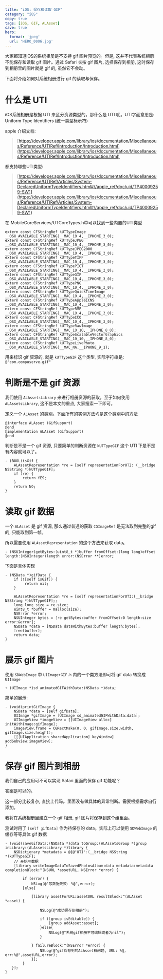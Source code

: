 ```yaml
---
title: "iOS: 保存和读取 GIF"
category: "iOS"
copy: true
tags: [iOS, GIF, ALAsset]
cave: true
hero:
  format: 'jpeg'
  url: 'HERO_0006.jpg'
---
```

大家都知道iOS的系统相册是不支持 gif 图片预览的。但是, 这并不代表系统相册不能保存和读取 gif 图片。通过 Safari 长按 gif 图片, 选择保存到相册, 这时保存到相册里的图片就是 gif 的, 虽然它不会动。

下面将介绍如何对系统相册进行 gif 的读取与保存。

# 什么是 UTI

iOS系统相册是根据 UTI 来区分资源类型的。那什么是 UTI 呢。UTI字面意思是: Uniform Type Identifiers (统一类型标示符)

apple 介绍文档:
> [https://developer.apple.com/library/ios/documentation/Miscellaneous/Reference/UTIRef/Introduction/Introduction.html](https://developer.apple.com/library/ios/documentation/Miscellaneous/Reference/UTIRef/Introduction/Introduction.html)

都支持哪些UTI类型:

> [https://developer.apple.com/library/ios/documentation/Miscellaneous/Reference/UTIRef/Articles/System-DeclaredUniformTypeIdentifiers.html#//apple_ref/doc/uid/TP40009259-SW1](https://developer.apple.com/library/ios/documentation/Miscellaneous/Reference/UTIRef/Articles/System-DeclaredUniformTypeIdentifiers.html#//apple_ref/doc/uid/TP40009259-SW1)

在 MobileCoreServices/UTCoreTypes.h中可以找到一些内置的UTI类型


```objc
extern const CFStringRef kUTTypeImage                                __OSX_AVAILABLE_STARTING(__MAC_10_4,__IPHONE_3_0);
extern const CFStringRef kUTTypeJPEG                                 __OSX_AVAILABLE_STARTING(__MAC_10_4,__IPHONE_3_0);
extern const CFStringRef kUTTypeJPEG2000                             __OSX_AVAILABLE_STARTING(__MAC_10_4,__IPHONE_3_0);
extern const CFStringRef kUTTypeTIFF                                 __OSX_AVAILABLE_STARTING(__MAC_10_4,__IPHONE_3_0);
extern const CFStringRef kUTTypePICT                                 __OSX_AVAILABLE_STARTING(__MAC_10_4,__IPHONE_3_0);
extern const CFStringRef kUTTypeGIF                                  __OSX_AVAILABLE_STARTING(__MAC_10_4,__IPHONE_3_0);
extern const CFStringRef kUTTypePNG                                  __OSX_AVAILABLE_STARTING(__MAC_10_4,__IPHONE_3_0);
extern const CFStringRef kUTTypeQuickTimeImage                       __OSX_AVAILABLE_STARTING(__MAC_10_4,__IPHONE_3_0);
extern const CFStringRef kUTTypeAppleICNS                            __OSX_AVAILABLE_STARTING(__MAC_10_4,__IPHONE_3_0);
extern const CFStringRef kUTTypeBMP                                  __OSX_AVAILABLE_STARTING(__MAC_10_4,__IPHONE_3_0);
extern const CFStringRef kUTTypeICO                                  __OSX_AVAILABLE_STARTING(__MAC_10_4,__IPHONE_3_0);
extern const CFStringRef kUTTypeRawImage                             __OSX_AVAILABLE_STARTING(__MAC_10_10,__IPHONE_8_0);
extern const CFStringRef kUTTypeScalableVectorGraphics               __OSX_AVAILABLE_STARTING(__MAC_10_10,__IPHONE_8_0);
extern const CFStringRef kUTTypeLivePhoto                            __OSX_AVAILABLE_STARTING(__MAC_NA,__IPHONE_9_1);
```

用来标识 gif 资源的, 就是 `kUTTypeGIF` 这个类型, 实际字符串是: `@"com.compuserve.gif"`

# 判断是不是 gif 资源

我们使用 `ALAssetsLibrary` 来进行相册资源的获取。至于如何使用 `ALAssetsLibrary`, 这不是本文的重点, 大家搜索一下即可。

定义一个 `ALAsset` 的类别。下面所有的实例方法均是这个类别中的方法

```objc
@interface ALAsset (GifSupport)
@end
@implementation ALAsset (GifSupport)
@end
```

判断是不是一个 gif 资源, 只要简单的判断资源在 `kUTTypeGIF` 这个 UTI 下是不是有内容就可以了。

```objc
- (BOOL)isGif {
    ALAssetRepresentation *re = [self representationForUTI: (__bridge NSString *)kUTTypeGIF];
    if (re) {
        return YES;
    }
    return NO;
}
```

# 读取 gif 数据

一个 `ALAsset` 是 gif 资源, 那么通过普通的获取 `CGImageRef` 是无法取到完整的gif的, 只能取到第一帧。

所以需要使用 `ALAssetRepresentation` 的这个方法来获取 data。

```objc
- (NSUInteger)getBytes:(uint8_t *)buffer fromOffset:(long long)offset length:(NSUInteger)length error:(NSError **)error;
```

下面是具体实现

```objc
- (NSData *)gifData {
    if (![self isGif]) {
         return nil;
    }

    ALAssetRepresentation *re = [self representationForUTI:(__bridge NSString *)kUTTypeGIF];;
    long long size = re.size;
    uint8_t *buffer = malloc(size);
    NSError *error;
    NSUInteger bytes = [re getBytes:buffer fromOffset:0 length:size error:&error];
    NSData *data = [NSData dataWithBytes:buffer length:bytes];
    free(buffer);
    return data;
}
```

# 展示 gif 图片

使用 `SDWebImage` 中 `UIImage+GIF.h` 内的一个类方法即可将 gif data 转换成 `UIImage`

```objc
+ (UIImage *)sd_animatedGIFWithData:(NSData *)data;
```

简单的展示:

```objc
- (void)printGifImage {
    NSData *data = [self gifData];
    UIImage *gifImage = [UIImage sd_animatedGIFWithData:data];
    UIImageView *imageView = [[UIImageView alloc] initWithImage:gifImage];
    imageView.frame = CGRectMake(0, 0, gifImage.size.width, gifImage.size.height);
    [[[UIApplication sharedApplication] keyWindow] addSubview:imageView];
}
```

# 保存 gif 图片到相册

我们自己的应用可不可以实现 Safari 里面的保存 gif 功能呢？

答案是可以的。

这一部分比较复杂, 直接上代码。里面没有做具体的异常判断。需要根据需求自行添加。

我将在系统相册里建立一个 gif 相册, gif 图片将保存到这个组里面。

测试时用了 `[self gifData]` 作为待保存的 data。实际上可以使用 `SDWebImage` 的缓存等等具体 gif 数据

```objc
- (void)saveGifData:(NSData *)data toGroup:(ALAssetsGroup *)group inLibrary:(ALAssetsLibrary *)library {
    NSDictionary *metadata = @{@"UTI":(__bridge NSString *)kUTTypeGIF};
    // 开始写数据
    [library writeImageDataToSavedPhotosAlbum:data metadata:metadata completionBlock:^(NSURL *assetURL, NSError *error) {

        if (error) {
            NSLog(@"写数据失败: %@",error);
        }else{

            [library assetForURL:assetURL resultBlock:^(ALAsset *asset) {

                NSLog(@"成功保存到相册");

                if ([group isEditable]) {
                    [group addAsset:asset];
                }else{
                    NSLog(@"系统gif相册不可编辑或者为nil");
                }

            } failureBlock:^(NSError *error) {
                NSLog(@"gif保存到的ALAsset有问题, URL: %@, err:%@",assetURL,error);
            }];
        }
   }];
}
```
